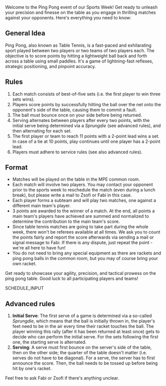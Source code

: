Welcome to the Ping Pong event of our Sports Week! Get ready to unleash your precision and finesse on the table as you engage in thrilling matches against your opponents. Here's everything you need to know:

## General Idea

Ping Pong, also known as Table Tennis, is a fast-paced and exhilarating sport played between two players or two teams of two players each. The objective is to score points by hitting a lightweight ball back and forth across a table using small paddles. It's a game of lightning-fast reflexes, strategic positioning, and pinpoint accuracy.

## Rules

1. Each match consists of best-of-five sets (i.e. the first player to win three sets wins).
2. Players score points by successfully hitting the ball over the net onto the opponent's side of the table, causing them to commit a fault.
3. The ball must bounce once on your side before being returned.
4. Serving alternates between players after every two points, with the initial serve being determined via a *Sprungdie* (see advanced rules), and then alternating for each set.
5. The first player or team to reach 11 points with a 2-point lead wins a set. In case of a tie at 10 points, play continues until one player has a 2-point lead.
6. Players must adhere to service rules (see also advanced rules).

## Format

- Matches will be played on the table in the MPE common room.
- Each match will involve two players. You may contact your opponent prior to the sports week to reschedule the match (even during a lunch break), but please write a mail to Zsofi or Fabi in this case.
- Each player forms a subteam and will play two matches, one against a different main team's player.
- 3 points are awarded to the winner of a match. At the end, all points a main team's players have achieved are summed and normalized to determine the contribution to the main team's score.
- Since table tennis matches are going to take part during the whole week, there won't be referees available at all times. We ask you to count the points fairly and report the score afterwards via sending a mail or signal message to Fabi. If there is any dispute, just repeat the point - we're all here to have fun!
- You do not need to bring any special equipment as there are rackets and ping pong balls in the common room, but you may of course bring your own racket.

Get ready to showcase your agility, precision, and tactical prowess on the ping pong table. Good luck to all participating players and teams!

SCHEDULE_INPUT

## Advanced rules

1. **Initial Serve**: The first serve of a game is determined via a so-called *Sprungdie*, which means that the ball is initially thrown in, the player's feet need to be in the air every time their racket touches the ball. The player winning this rally (after it has been returned at least once) gets to decide who can perform the initial serve. For the sets following the first one, the starting serve is alternated.
2. **Serving**: A serve must first bounce on the server's side of the table, then on the other side; the quarter of the table doesn't matter (i.e. serves do not have to be diagonal). For a serve, the server has to first announce the score. Then, the ball needs to be tossed up before being hit by one's racket.

Feel free to ask Fabi or Zsofi if there's anything unclear.
